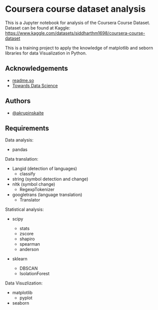 
# Coursera course dataset analysis

This is a Jupyter notebook for analysis of the Coursera Course Dataset. Dataset can be found at Kaggle:
https://www.kaggle.com/datasets/siddharthm1698/coursera-course-dataset

This is a training project to apply the knowledge of matplotlib and seborn libraries for data Visualization in Python.


## Acknowledgements

 - [readme.so](https://readme.so/editor)
 - [Towards Data Science](https://towardsdatascience.com/translate-a-pandas-data-frame-using-googletrans-library-fb0aa7fca592)


## Authors

- [@akrupinskaite](https://github.com/akrupinskaite)
## Requirements

Data analysis:
- pandas

Data translation:
- Langid (detection of languages)
  - classify
- string (symbol detection and change)
- nltk (symbol change)
  - RegexpTokenizer
- googletrans (language translation)
  - Translator

Statistical analysis:
- scipy
  - stats
  - zscore
  - shapiro
  - spearman
  - anderson

- sklearn 
  - DBSCAN
  - IsolationForest

Data Visuzlization:
- matplotlib
  - pyplot
- seaborn

